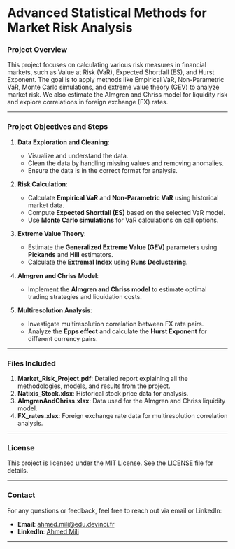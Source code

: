 # Advanced Statistical Methods for Market Risk Analysis

### **Project Overview**
This project focuses on calculating various risk measures in financial markets, such as Value at Risk (VaR), Expected Shortfall (ES), and Hurst Exponent. The goal is to apply methods like  Empirical VaR, Non-Parametric VaR, Monte Carlo simulations, and extreme value theory (GEV) to analyze market risk. We also estimate the Almgren and Chriss model for liquidity risk and explore correlations in foreign exchange (FX) rates.

---

### **Project Objectives and Steps**
1. **Data Exploration and Cleaning**:
   - Visualize and understand the data.
   - Clean the data by handling missing values and removing anomalies.
   - Ensure the data is in the correct format for analysis.

2. **Risk Calculation**:
   - Calculate **Empirical VaR** and **Non-Parametric VaR** using historical market data.
   - Compute **Expected Shortfall (ES)** based on the selected VaR model.
   - Use **Monte Carlo simulations** for VaR calculations on call options.

3. **Extreme Value Theory**:
   - Estimate the **Generalized Extreme Value (GEV)** parameters using **Pickands** and **Hill** estimators.
   - Calculate the **Extremal Index** using **Runs Declustering**.

4. **Almgren and Chriss Model**:
   - Implement the **Almgren and Chriss model** to estimate optimal trading strategies and liquidation costs.

5. **Multiresolution Analysis**:
   - Investigate multiresolution correlation between FX rate pairs.
   - Analyze the **Epps effect** and calculate the **Hurst Exponent** for different currency pairs.

---

### **Files Included**
1. **Market_Risk_Project.pdf**: Detailed report explaining all the methodologies, models, and results from the project.
2. **Natixis_Stock.xlsx**: Historical stock price data for analysis.
3. **AlmgrenAndChriss.xlsx**: Data used for the Almgren and Chriss liquidity model.
4. **FX_rates.xlsx**: Foreign exchange rate data for multiresolution correlation analysis.

---

### **License**
This project is licensed under the MIT License. See the [LICENSE](LICENSE) file for details.

---

### **Contact**
For any questions or feedback, feel free to reach out via email or LinkedIn:

- **Email**: [ahmed.mili@edu.devinci.fr](mailto:ahmed.mili@edu.devinci.fr)
- **LinkedIn**: [Ahmed Mili](https://www.linkedin.com/in/ahmedmili/)

---
